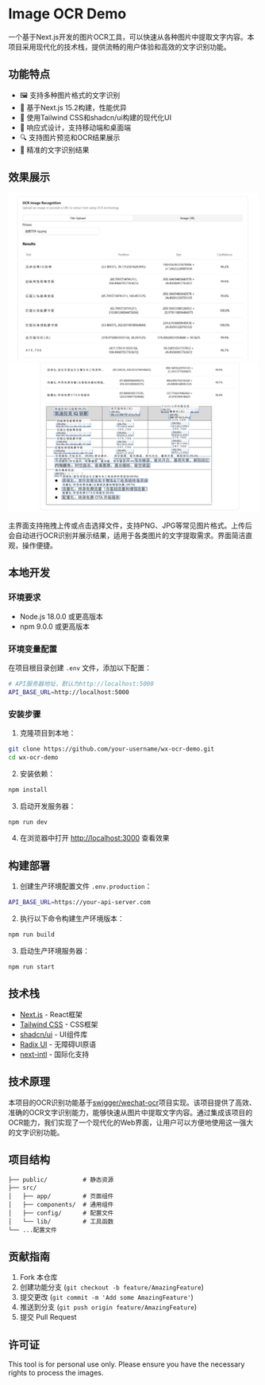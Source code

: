 # Image OCR Demo

一个基于Next.js开发的图片OCR工具，可以快速从各种图片中提取文字内容。本项目采用现代化的技术栈，提供流畅的用户体验和高效的文字识别功能。

## 功能特点

- 🖼️ 支持多种图片格式的文字识别
- 🚀 基于Next.js 15.2构建，性能优异
- 💅 使用Tailwind CSS和shadcn/ui构建的现代化UI
- 📱 响应式设计，支持移动端和桌面端
- 🔍 支持图片预览和OCR结果展示
- 🎯 精准的文字识别结果

## 效果展示

![主界面](public/screenshots/eg1.png)
![识别结果](public/screenshots/eg.png)

主界面支持拖拽上传或点击选择文件，支持PNG、JPG等常见图片格式。上传后会自动进行OCR识别并展示结果，适用于各类图片的文字提取需求。界面简洁直观，操作便捷。

## 本地开发

### 环境要求

- Node.js 18.0.0 或更高版本
- npm 9.0.0 或更高版本

### 环境变量配置

在项目根目录创建 `.env` 文件，添加以下配置：

```bash
# API服务器地址，默认为http://localhost:5000
API_BASE_URL=http://localhost:5000
```

### 安装步骤

1. 克隆项目到本地：

```bash
git clone https://github.com/your-username/wx-ocr-demo.git
cd wx-ocr-demo
```

2. 安装依赖：

```bash
npm install
```

3. 启动开发服务器：

```bash
npm run dev
```

4. 在浏览器中打开 [http://localhost:3000](http://localhost:3000) 查看效果

## 构建部署

1. 创建生产环境配置文件 `.env.production`：

```bash
API_BASE_URL=https://your-api-server.com
```

2. 执行以下命令构建生产环境版本：

```bash
npm run build
```

3. 启动生产环境服务器：

```bash
npm run start
```

## 技术栈

- [Next.js](https://nextjs.org/) - React框架
- [Tailwind CSS](https://tailwindcss.com/) - CSS框架
- [shadcn/ui](https://ui.shadcn.com/) - UI组件库
- [Radix UI](https://www.radix-ui.com/) - 无障碍UI原语
- [next-intl](https://next-intl-docs.vercel.app/) - 国际化支持

## 技术原理

本项目的OCR识别功能基于[swigger/wechat-ocr](https://github.com/swigger/wechat-ocr)项目实现。该项目提供了高效、准确的OCR文字识别能力，能够快速从图片中提取文字内容。通过集成该项目的OCR能力，我们实现了一个现代化的Web界面，让用户可以方便地使用这一强大的文字识别功能。

## 项目结构

```
├── public/          # 静态资源
├── src/
│   ├── app/         # 页面组件
│   ├── components/  # 通用组件
│   ├── config/      # 配置文件
│   └── lib/         # 工具函数
└── ...配置文件
```

## 贡献指南

1. Fork 本仓库
2. 创建功能分支 (`git checkout -b feature/AmazingFeature`)
3. 提交更改 (`git commit -m 'Add some AmazingFeature'`)
4. 推送到分支 (`git push origin feature/AmazingFeature`)
5. 提交 Pull Request

## 许可证

This tool is for personal use only. Please ensure you have the necessary rights to process the images.
